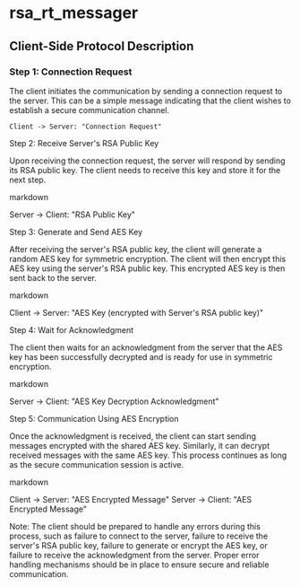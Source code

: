 # rsa_rt_messager
## Client-Side Protocol Description
### Step 1: Connection Request

The client initiates the communication by sending a connection request to the server. This can be a simple message indicating that the client wishes to establish a secure communication channel.

```
Client -> Server: "Connection Request"
```

Step 2: Receive Server's RSA Public Key

Upon receiving the connection request, the server will respond by sending its RSA public key. The client needs to receive this key and store it for the next step.

markdown

Server -> Client: "RSA Public Key"

Step 3: Generate and Send AES Key

After receiving the server's RSA public key, the client will generate a random AES key for symmetric encryption. The client will then encrypt this AES key using the server's RSA public key. This encrypted AES key is then sent back to the server.

markdown

Client -> Server: "AES Key (encrypted with Server's RSA public key)"

Step 4: Wait for Acknowledgment

The client then waits for an acknowledgment from the server that the AES key has been successfully decrypted and is ready for use in symmetric encryption.

markdown

Server -> Client: "AES Key Decryption Acknowledgment"

Step 5: Communication Using AES Encryption

Once the acknowledgment is received, the client can start sending messages encrypted with the shared AES key. Similarly, it can decrypt received messages with the same AES key. This process continues as long as the secure communication session is active.

markdown

Client -> Server: "AES Encrypted Message"
Server -> Client: "AES Encrypted Message"

Note: The client should be prepared to handle any errors during this process, such as failure to connect to the server, failure to receive the server's RSA public key, failure to generate or encrypt the AES key, or failure to receive the acknowledgment from the server. Proper error handling mechanisms should be in place to ensure secure and reliable communication.
